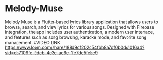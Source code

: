 # Melody-Muse
Melody Muse is a Flutter-based lyrics library application that allows users to browse, search, and view lyrics for various songs. Designed with Firebase integration, the app includes user authentication, a modern user interface, and features such as song browsing, karaoke mode, and favorite song management. 
#VIDEO LINK
https://www.loom.com/share/188d9cf202d54fbb8a7df0b0dc1016a4?sid=cb7109fe-9dcb-4c3e-ac6e-1fe7de5febe9 
